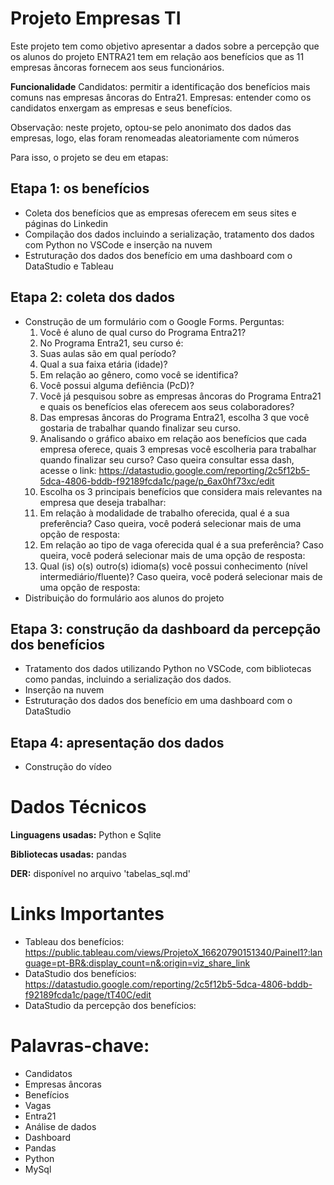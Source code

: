# Projeto Empresas TI

Este projeto tem como objetivo apresentar a dados sobre a percepção que os alunos do projeto ENTRA21 tem em relação aos benefícios que as 11 empresas âncoras fornecem aos seus funcionários.

**Funcionalidade**
Candidatos: permitir a identificação dos benefícios mais comuns nas empresas âncoras do Entra21.
Empresas: entender como os candidatos enxergam as empresas e seus benefícios.

Observação: neste projeto, optou-se pelo anonimato dos dados das empresas, logo, elas foram renomeadas aleatoriamente com números

Para isso, o projeto se deu em etapas:

## Etapa 1: os benefícios
- Coleta dos benefícios que as empresas oferecem em seus sites e páginas do Linkedin
- Compilação dos dados incluindo a serialização, tratamento dos dados com Python no VSCode e inserção na nuvem
- Estruturação dos dados dos benefício em uma dashboard com o DataStudio e Tableau

## Etapa 2: coleta dos dados
- Construção de um formulário com o Google Forms. Perguntas:
    1) Você é aluno de qual curso do Programa Entra21?
    2) No Programa Entra21, seu curso é:
    3) Suas aulas são em qual período?
    4) Qual a sua faixa etária (idade)?
    5) Em relação ao gênero, como você se identifica?
    6) Você possui alguma defiência (PcD)?
    7) Você já pesquisou sobre as empresas âncoras do Programa Entra21 e quais os benefícios elas oferecem aos seus colaboradores?
    8) Das empresas âncoras do Programa Entra21, escolha 3 que você gostaria de trabalhar quando finalizar seu curso.
    9) Analisando o gráfico abaixo em relação aos benefícios que cada empresa oferece, quais 3 empresas você escolheria para trabalhar quando finalizar seu curso? Caso queira consultar essa dash, acesse o link:  https://datastudio.google.com/reporting/2c5f12b5-5dca-4806-bddb-f92189fcda1c/page/p_6ax0hf73xc/edit 
    10) Escolha os 3 principais benefícios que considera mais relevantes na empresa que deseja trabalhar:
    11) Em relação à modalidade de trabalho oferecida, qual é a sua preferência? Caso queira, você poderá selecionar mais de uma opção de resposta:
    12) Em relação ao tipo de vaga oferecida qual é a sua preferência? Caso queira, você poderá selecionar mais de uma opção de resposta:
    13) Qual (is) o(s) outro(s) idioma(s) você possui conhecimento (nível intermediário/fluente)? Caso queira, você poderá selecionar mais de uma opção de resposta:    
- Distribuição do formulário aos alunos do projeto

## Etapa 3: construção da dashboard da percepção dos benefícios
- Tratamento dos dados utilizando Python no VSCode, com bibliotecas como pandas, incluindo a serialização dos dados.
- Inserção na nuvem
- Estruturação dos dados dos benefício em uma dashboard com o DataStudio

## Etapa 4: apresentação dos dados
- Construção do vídeo

# Dados Técnicos
**Linguagens usadas:** Python e Sqlite

**Bibliotecas usadas:** pandas

**DER:** disponível no arquivo 'tabelas_sql.md'

# Links Importantes
- Tableau dos benefícios: https://public.tableau.com/views/ProjetoX_16620790151340/Painel1?:language=pt-BR&:display_count=n&:origin=viz_share_link
- DataStudio dos benefícios: https://datastudio.google.com/reporting/2c5f12b5-5dca-4806-bddb-f92189fcda1c/page/tT40C/edit
- DataStudio da percepção dos benefícios:

# Palavras-chave:
- Candidatos
- Empresas âncoras
- Benefícios
- Vagas
- Entra21
- Análise de dados
- Dashboard
- Pandas
- Python
- MySql